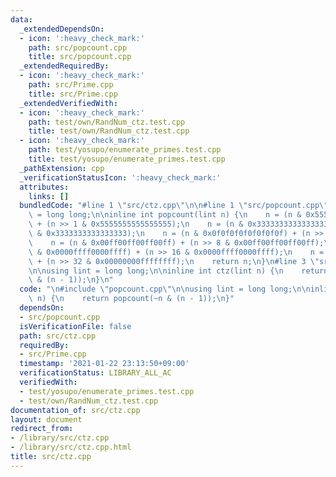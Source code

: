 ```yaml
---
data:
  _extendedDependsOn:
  - icon: ':heavy_check_mark:'
    path: src/popcount.cpp
    title: src/popcount.cpp
  _extendedRequiredBy:
  - icon: ':heavy_check_mark:'
    path: src/Prime.cpp
    title: src/Prime.cpp
  _extendedVerifiedWith:
  - icon: ':heavy_check_mark:'
    path: test/own/RandNum_ctz.test.cpp
    title: test/own/RandNum_ctz.test.cpp
  - icon: ':heavy_check_mark:'
    path: test/yosupo/enumerate_primes.test.cpp
    title: test/yosupo/enumerate_primes.test.cpp
  _pathExtension: cpp
  _verificationStatusIcon: ':heavy_check_mark:'
  attributes:
    links: []
  bundledCode: "#line 1 \"src/ctz.cpp\"\n\n#line 1 \"src/popcount.cpp\"\n\nusing lint\
    \ = long long;\n\ninline int popcount(lint n) {\n    n = (n & 0x5555555555555555)\
    \ + (n >> 1 & 0x5555555555555555);\n    n = (n & 0x3333333333333333) + (n >> 2\
    \ & 0x3333333333333333);\n    n = (n & 0x0f0f0f0f0f0f0f0f) + (n >> 4 & 0x0f0f0f0f0f0f0f0f);\n\
    \    n = (n & 0x00ff00ff00ff00ff) + (n >> 8 & 0x00ff00ff00ff00ff);\n    n = (n\
    \ & 0x0000ffff0000ffff) + (n >> 16 & 0x0000ffff0000ffff);\n    n = (n & 0x00000000ffffffff)\
    \ + (n >> 32 & 0x00000000ffffffff);\n    return n;\n}\n#line 3 \"src/ctz.cpp\"\
    \n\nusing lint = long long;\n\ninline int ctz(lint n) {\n    return popcount(~n\
    \ & (n - 1));\n}\n"
  code: "\n#include \"popcount.cpp\"\n\nusing lint = long long;\n\ninline int ctz(lint\
    \ n) {\n    return popcount(~n & (n - 1));\n}"
  dependsOn:
  - src/popcount.cpp
  isVerificationFile: false
  path: src/ctz.cpp
  requiredBy:
  - src/Prime.cpp
  timestamp: '2021-01-22 23:13:50+09:00'
  verificationStatus: LIBRARY_ALL_AC
  verifiedWith:
  - test/yosupo/enumerate_primes.test.cpp
  - test/own/RandNum_ctz.test.cpp
documentation_of: src/ctz.cpp
layout: document
redirect_from:
- /library/src/ctz.cpp
- /library/src/ctz.cpp.html
title: src/ctz.cpp
---
```

